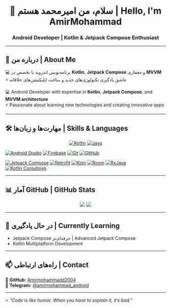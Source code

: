 <h1 align="center">👋 سلام، من امیرمحمد هستم | Hello, I'm AmirMohammad</h1>
<h3 align="center">Android Developer | Kotlin & Jetpack Compose Enthusiast</h3>

---

## 📌 درباره من | About Me
💻 برنامه‌نویس اندروید با تخصص در **Kotlin**, **Jetpack Compose** و معماری **MVVM**  
⚡ عاشق یادگیری تکنولوژی‌های جدید و ساخت اپلیکیشن‌های خلاقانه  

💻 Android Developer with expertise in **Kotlin**, **Jetpack Compose**, and **MVVM architecture**  
⚡ Passionate about learning new technologies and creating innovative apps

---

## 🛠 مهارت‌ها و زبان‌ها | Skills & Languages
<p align="center">
  <!-- Languages -->
  <a href="#"><img alt="Kotlin" src="https://img.shields.io/badge/Kotlin-0095D5?style=for-the-badge&logo=kotlin&logoColor=white&labelColor=black" /></a>
  <a href="#"><img alt="Java" src="https://img.shields.io/badge/Java-F89820?style=for-the-badge&logo=java&logoColor=white&labelColor=black" /></a>

  <!-- Tools -->
  <a href="#"><img alt="Android Studio" src="https://img.shields.io/badge/Android%20Studio-3DDC84?style=for-the-badge&logo=androidstudio&logoColor=white&labelColor=black" /></a>
  <a href="#"><img alt="Firebase" src="https://img.shields.io/badge/Firebase-FFCA28?style=for-the-badge&logo=firebase&logoColor=black&labelColor=white" /></a>
  <a href="#"><img alt="Git" src="https://img.shields.io/badge/Git-F05032?style=for-the-badge&logo=git&logoColor=white&labelColor=black" /></a>
  <a href="#"><img alt="GitHub" src="https://img.shields.io/badge/GitHub-181717?style=for-the-badge&logo=github&logoColor=white&labelColor=black" /></a>

  <!-- Frameworks & Libraries -->
  <a href="#"><img alt="Jetpack Compose" src="https://img.shields.io/badge/Jetpack%20Compose-4285F4?style=for-the-badge&logo=jetpackcompose&logoColor=white&labelColor=black" /></a>
  <a href="#"><img alt="Retrofit" src="https://img.shields.io/badge/Retrofit-3F51B5?style=for-the-badge&logoColor=white&labelColor=black" /></a>
  <a href="#"><img alt="Koin" src="https://img.shields.io/badge/Koin-3DDC84?style=for-the-badge&logoColor=white&labelColor=black" /></a>
  <a href="#"><img alt="Room" src="https://img.shields.io/badge/Room-FF6F00?style=for-the-badge&logo=sqlite&logoColor=white&labelColor=black" /></a>
  <a href="#"><img alt="RxJava" src="https://img.shields.io/badge/RxJava-B7178C?style=for-the-badge&logo=reactivex&logoColor=white&labelColor=black" /></a>
  <a href="#"><img alt="Kotlin Coroutines" src="https://img.shields.io/badge/Kotlin%20Coroutines-0095D5?style=for-the-badge&logo=kotlin&logoColor=white&labelColor=black" /></a>
</p>

---

## 📊 آمار GitHub | GitHub Stats
<p align="center">
  <img src="https://github-readme-stats.vercel.app/api?username=Amirmohammadd2004&show_icons=true&theme=dark&hide_border=true" />
  <img src="https://github-readme-stats.vercel.app/api/top-langs/?username=Amirmohammadd2004&layout=compact&theme=dark&hide_border=true" />
</p>

---

## 🌱 در حال یادگیری | Currently Learning
- Jetpack Compose حرفه‌ای‌تر | Advanced Jetpack Compose  
- Kotlin Multiplatform Development  

---

## 📫 راه‌های ارتباطی | Contact
📌 **GitHub:** [Amirmohammadd2004](https://github.com/Amirmohammadd2004)  
💬 **Telegram:** [@amirmohammad_android](https://t.me/amirmohammad_android)  

---

⭐️ _"Code is like humor. When you have to explain it, it’s bad."_
